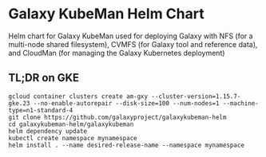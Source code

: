# Galaxy KubeMan Helm Chart
Helm chart for Galaxy KubeMan used for deploying Galaxy with NFS (for a multi-node shared filesystem), CVMFS (for Galaxy tool and reference data), and CloudMan (for managing the Galaxy Kubernetes deployment)

## TL;DR on GKE

```console
gcloud container clusters create am-gxy --cluster-version=1.15.7-gke.23 --no-enable-autorepair --disk-size=100 --num-nodes=1 --machine-type=n1-standard-4
git clone https://github.com/galaxyproject/galaxykubeman-helm
cd galaxykubeman-helm/galaxykubeman
helm dependency update
kubectl create namespace mynamespace
helm install . --name desired-release-name --namespace mynamespace
```

